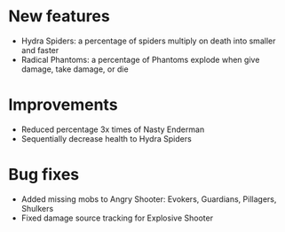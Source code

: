 # New features
* Hydra Spiders: a percentage of spiders multiply on death into smaller and faster
* Radical Phantoms: a percentage of Phantoms explode when give damage, take damage, or die
# Improvements
* Reduced percentage 3x times of Nasty Enderman
* Sequentially decrease health to Hydra Spiders
# Bug fixes
* Added missing mobs to Angry Shooter: Evokers, Guardians, Pillagers, Shulkers
* Fixed damage source tracking for Explosive Shooter